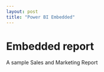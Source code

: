 ```yaml
---
layout: post
title: "Power BI Embedded"
---
```

<div class="bla">
	<h1>Embedded report</h1>
	<p>A sample Sales and Marketing Report</p>
</div><!-- /.bla -->